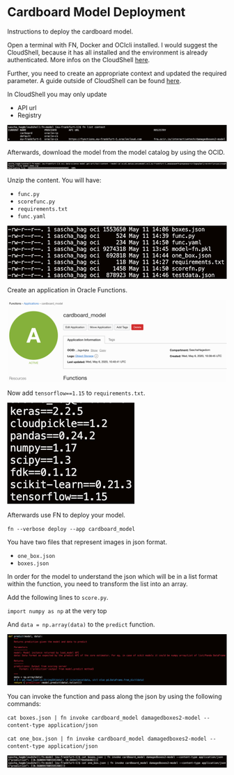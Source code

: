 # Cardboard Model Deployment

Instructions to deploy the cardboard model. 

Open a terminal with FN, Docker and OCIcli installed. I would suggest the CloudShell, because it has all installed and the environment is already authenticated. More infos on the CloudShell [here](https://docs.cloud.oracle.com/en-us/iaas/Content/API/Concepts/cloudshellintro.htm).

Further, you need to create an appropriate context and updated the required parameter. A guide outside of CloudShell can be found [here](https://www.oracle.com/webfolder/technetwork/tutorials/infographics/oci_faas_gettingstarted_quickview/functions_quickview_top/functions_quickview/index.html).

In CloudShell you may only update 
* API url
* Registry

![](../images/cardboard_1.png)

Afterwards, download the model from the model catalog by using the OCID.

![](../images/cardboard_2.png)

Unzip the content. You will have:

* `func.py`
* `scorefunc.py`
* `requirements.txt`
* `func.yaml`

![](../images/cardboard_3.png)

Create an application in Oracle Functions. 

![](../images/cardboard_4.png)

Now add `tensorflow==1.15` to `requirements.txt`. 

![](../images/cardboard_7.png)

Afterwards use FN to deploy your model. 

`fn --verbose deploy --app cardboard_model`

You have two files that represent images in json format. 

* `one_box.json`
* `boxes.json`

In order for the model to understand the json which will be in a list format within the function, you need to transform the list into an array. 

Add the following lines to `score.py`. 

`import numpy as np` at the very top

And `data = np.array(data)` to the `predict` function. 

![](../images/cardboard_6.png)

You can invoke the function and pass along the json by using the following commands:

`cat boxes.json | fn invoke cardboard_model damagedboxes2-model --content-type application/json`

`cat one_box.json | fn invoke cardboard_model damagedboxes2-model --content-type application/json`

![](../images/cardboard_5.png)



